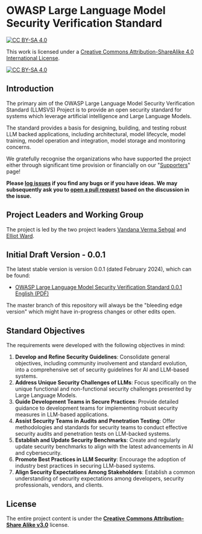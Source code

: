  # OWASP Large Language Model Security Verification Standard
[![CC BY-SA 4.0][cc-by-sa-shield]][cc-by-sa]

This work is licensed under a
[Creative Commons Attribution-ShareAlike 4.0 International License][cc-by-sa].

[![CC BY-SA 4.0][cc-by-sa-image]][cc-by-sa]

[cc-by-sa]: http://creativecommons.org/licenses/by-sa/4.0/
[cc-by-sa-image]: https://licensebuttons.net/l/by-sa/4.0/88x31.png
[cc-by-sa-shield]: https://img.shields.io/badge/License-CC%20BY--SA%204.0-blue.svg
 
## Introduction

The primary aim of the OWASP Large Language Model Security Verification Standard (LLMSVS) Project is to provide an open security standard for systems which leverage artificial intelligence and Large Language Models.

The standard provides a basis for designing, building, and testing robust LLM backed applications, including architectural, model lifecycle, model training, model operation and integration, model storage and monitoring concerns.

We gratefully recognise the organizations who have supported the project either through significant time provision or financially on our "[Supporters](SUPPORTERS.md)" page!

**Please [log issues](https://github.com/OWASP/www-project-llm-verification-standard/issues) if you find any bugs or if you have ideas. We may subsequently ask you to [open a pull request](https://github.com/OWASP/www-project-llm-verification-standard/pulls) based on the discussion in the issue.**

## Project Leaders and Working Group

The project is led by the two project leaders [Vandana Verma Sehgal](https://github.com/vermava) and [Elliot Ward](https://github.com/mowzk).

## Initial Draft Version - 0.0.1

The latest stable version is version 0.0.1 (dated February 2024), which can be found:
* [OWASP Large Language Model Security Verification Standard 0.0.1 English (PDF)](https://github.com/OWASP/www-project-llm-verification-standard/releases/tag/1.0)

The master branch of this repository will always be the "bleeding edge version" which might have in-progress changes or other edits open.

## Standard Objectives

The requirements were developed with the following objectives in mind:

1. **Develop and Refine Security Guidelines**: Consolidate general objectives, including community involvement and standard evolution, into a comprehensive set of security guidelines for AI and LLM-based systems.
2. **Address Unique Security Challenges of LLMs**: Focus specifically on the unique functional and non-functional security challenges presented by Large Language Models.
3. **Guide Development Teams in Secure Practices**: Provide detailed guidance to development teams for implementing robust security measures in LLM-based applications.
4. **Assist Security Teams in Audits and Penetration Testing**: Offer methodologies and standards for security teams to conduct effective security audits and penetration tests on LLM-backed systems.
5. **Establish and Update Security Benchmarks**: Create and regularly update security benchmarks to align with the latest advancements in AI and cybersecurity.
6. **Promote Best Practices in LLM Security**: Encourage the adoption of industry best practices in securing LLM-based systems.
7. **Align Security Expectations Among Stakeholders**: Establish a common understanding of security expectations among developers, security professionals, vendors, and clients.

## License

The entire project content is under the **[Creative Commons Attribution-Share Alike v3.0](https://creativecommons.org/licenses/by-sa/3.0/)** license.
